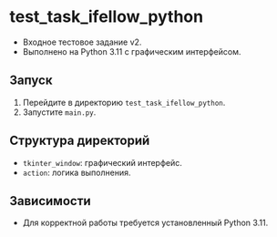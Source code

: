 # test_task_ifellow_python
- Входное тестовое задание v2.
- Выполнено на Python 3.11 с графическим интерфейсом. 
## Запуск
1. Перейдите в директорию `test_task_ifellow_python`.
2. Запустите `main.py`.

## Структура директорий
- `tkinter_window`: графический интерфейс.
- `action`: логика выполнения.

## Зависимости
- Для корректной работы требуется установленный Python 3.11.
